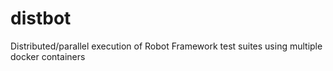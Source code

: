 # distbot
Distributed/parallel execution of Robot Framework test suites using multiple docker containers
